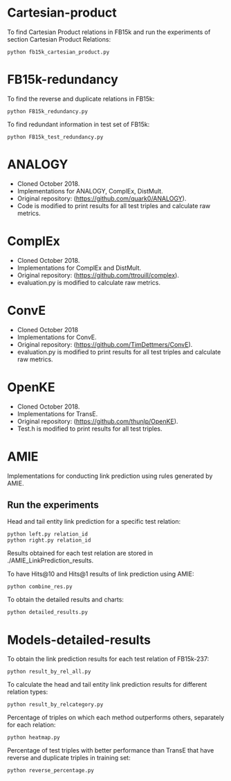 # Cartesian-product
To find Cartesian Product relations in FB15k and run the experiments of section Cartesian Product Relations:
```
python fb15k_cartesian_product.py
```

# FB15k-redundancy
To find the reverse and duplicate relations in FB15k:
```
python FB15k_redundancy.py
```
To find redundant information in test set of FB15k:
```
python FB15k_test_redundancy.py
```

# ANALOGY
* Cloned October 2018.
* Implementations for ANALOGY, ComplEx, DistMult.
* Original repository: (https://github.com/quark0/ANALOGY).
* Code is modified to print results for all test triples and calculate raw metrics.

# ComplEx
* Cloned October 2018.
* Implementations for ComplEx and DistMult.
* Original repository: (https://github.com/ttrouill/complex).
* evaluation.py is modified to calculate raw metrics.

# ConvE
* Cloned October 2018
* Implementations for ConvE.
* Original repository: (https://github.com/TimDettmers/ConvE).
* evaluation.py is modified to print results for all test triples and calculate raw metrics.

# OpenKE
* Cloned October 2018.
* Implementations for TransE.
* Original repository: (https://github.com/thunlp/OpenKE).
* Test.h is modified to print results for all test triples.

# AMIE
Implementations for conducting link prediction using rules generated by AMIE.
## Run the experiments
Head and tail entity link prediction for a specific test relation:

```
python left.py relation_id
python right.py relation_id
```
Results obtained for each test relation are stored in ./AMIE_LinkPrediction_results. 

To have Hits@10 and Hits@1 results of link prediction using AMIE:
```
python combine_res.py
```

To obtain the detailed results and charts:

```
python detailed_results.py
```
# Models-detailed-results
To obtain the link prediction results for each test relation of FB15k-237:
```
python result_by_rel_all.py
```

To calculate the head and tail entity link prediction results for different relation types:
```
python result_by_relcategory.py
```

Percentage of triples on which each method outperforms others, separately for each relation:

```
python heatmap.py
```

Percentage of test triples with better performance than TransE that have reverse and duplicate triples in training set:

```
python reverse_percentage.py
```



